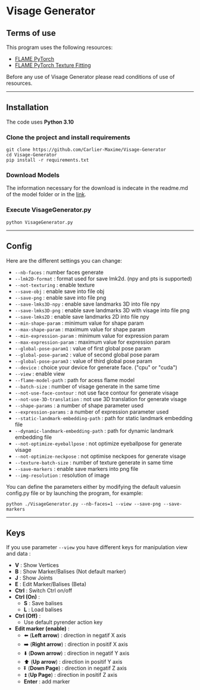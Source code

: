 # Visage Generator

## Terms of use

This program uses the following resources:
- [FLAME PyTorch](https://github.com/soubhiksanyal/FLAME_PyTorch)
- [FLAME PyTorch Texture Fitting](https://github.com/HavenFeng/photometric_optimization)

Before any use of Visage Generator please read
conditions of use of resources.

***
## Installation

The code uses **Python 3.10**
### Clone the project and install requirements

```
git clone https://github.com/Carlier-Maxime/Visage-Generator
cd Visage-Generator
pip install -r requirements.txt
```

### Download Models

The information necessary for the download is indecate in the readme.md of the model folder or in the [link](https://github.com/Carlier-Maxime/Visage-Generator/blob/master/model/readme.md).

### Execute **VisageGenerator.py**

```
python VisageGenerator.py
```

***
## Config

Here are the different settings you can change:
- ```--nb-faces``` : number faces generate
- ```--lmk2D-format``` : format used for save lmk2d. (npy and pts is supported)
- ```--not-texturing``` : enable texture
- ```--save-obj``` : enable save into file obj
- ```--save-png``` : enable save into file png
- ```--save-lmks3D-npy``` : enable save landmarks 3D into file npy
- ```--save-lmks3D-png``` : enable save landmarks 3D with visage into file png
- ```--save-lmks2D``` : enable save landmarks 2D into file npy
- ```--min-shape-param``` : minimum value for shape param
- ```--max-shape-param``` : maximum value for shape param
- ```--min-expression-param``` : minimum value for expression param
- ```--max-expression-param``` : maximum value for expression param
- ```--global-pose-param1``` : value of first global pose param
- ```--global-pose-param2``` : value of second global pose param
- ```--global-pose-param3``` : value of third global pose param
- ```--device``` : choice your device for generate face. ("cpu" or "cuda")
- ```--view``` : enable view
- ```--flame-model-path``` : path for acess flame model
- ```--batch-size``` : number of visage generate in the same time
- ```--not-use-face-contour``` : not use face contour for generate visage
- ```--not-use-3D-translation``` : not use 3D translation for generate visage
- ```--shape-params``` : a number of shape parameter used
- ```--expression-params``` : a number of expression parameter used
- ```--static-landmark-embedding-path``` : path for static landmark embedding file
- ```--dynamic-landmark-embedding-path``` : path for dynamic landmark embedding file
- ```--not-optimize-eyeballpose``` : not optimize eyeballpose for generate visage
- ```--not-optimize-neckpose``` : not optimise neckpoes for generate visage
- ```--texture-batch-size``` : number of texture generate in same time
- ```--save-markers``` : enable save markers into png file
- ```--img-resolution``` : resolution of image

You can define the parameters either by modifying the default values ​​in config.py file 
or by launching the program, for example:
```
python ./VisageGenerator.py --nb-faces=1 --view --save-png --save-markers
```

***
## Keys
If you use parameter ```--view``` you have different keys for manipulation view and data :
- **V** : Show Vertices
- **B** : Show Marker/Balises (Not default marker)
- **J** : Show Joints
- **E** : Edit Marker/Balises (Beta)
- **Ctrl** : Switch Ctrl on/off
- **Ctrl (On)** :
    - **S** : Save balises
    - **L** : Load balises
- **Ctrl (Off)** :
    - Use default pyrender action key
- **Edit marker (enable)** :
    - :arrow_left: (**Left arrow**) : direction in negatif X axis
    - :arrow_right: (**Right arrow**) : direction in positif X axis
    - :arrow_down: (**Down arrow**) : direction in negatif Y axis
    - :arrow_up: (**Up arrow**) : direction in positif Y axis
    - :arrow_double_down: (**Down Page**) : direction in negatif Z axis
    - :arrow_double_up: (**Up Page**) : direction in positif Z axis
    - **Enter** : add marker